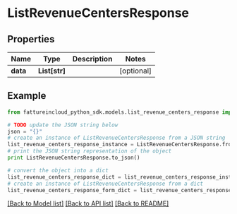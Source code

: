 # ListRevenueCentersResponse



## Properties

Name | Type | Description | Notes
------------ | ------------- | ------------- | -------------
**data** | **List[str]** |  | [optional] 

## Example

```python
from fattureincloud_python_sdk.models.list_revenue_centers_response import ListRevenueCentersResponse

# TODO update the JSON string below
json = "{}"
# create an instance of ListRevenueCentersResponse from a JSON string
list_revenue_centers_response_instance = ListRevenueCentersResponse.from_json(json)
# print the JSON string representation of the object
print ListRevenueCentersResponse.to_json()

# convert the object into a dict
list_revenue_centers_response_dict = list_revenue_centers_response_instance.to_dict()
# create an instance of ListRevenueCentersResponse from a dict
list_revenue_centers_response_form_dict = list_revenue_centers_response.from_dict(list_revenue_centers_response_dict)
```
[[Back to Model list]](../README.md#documentation-for-models) [[Back to API list]](../README.md#documentation-for-api-endpoints) [[Back to README]](../README.md)


